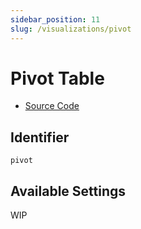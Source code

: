 ```yaml
---
sidebar_position: 11
slug: /visualizations/pivot
---
```


# Pivot Table

- [Source Code](https://github.com/metabase/metabase/blob/v0.38.3/frontend/src/metabase/visualizations/visualizations/PivotTable.jsx)


## Identifier

`pivot`

## Available Settings

WIP
